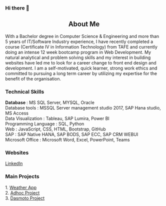 ### Hi there 👋
<h2 align='center'>About Me</h2>
<p>With a Bachelor degree in Computer Science & Engineering and more than 5 years of IT/Software Industry experience, I have recently completed a course (Certificate IV in Information Technology) from TAFE and currently doing an intense 12 week bootcamp program in Web Development. My natural analytical and problem solving skills and my interest in building websites have led me to look for a career change to front end design and development. I am a self-motivated, quick learner, strong work ethics and committed to pursuing a long term career by utilizing my expertise for the benefit of the organisation.</p>

<h3 >Technical Skills</h3>
<p>
 <span style='font-weight: bold'>Database </span>               :  MS SQL Server, MYSQL, Oracle <br>
Database tools          :  MSSQL Server management studio 2017, SAP Hana studio, MS Access<br>
Data Visualization	    :  Tableau, SAP Lumira, Power BI<br>
Programming Language    :   SQL, Python<br>
Web 	                  :  JavaScript, CSS, HTML, Bootstrap, GitHub<br>
SAP	                    :  SAP Native HANA, SAP BODS, SAP ECC, SAP CRM WEBUI<br>
Microsoft Office        :   Microsoft Word, Excel, PowerPoint, Teams
</p>

<h3>Websites</h3>
<a href='https://www.linkedin.com/in/deepa-murali-416848177/'>LinkedIn</a>

<h3>Main Projects</h3>
 1. <a href = 'https://github.com/DeepaNethesh/weather-app'>Weather App</a><br>
 2. <a href = 'https://github.com/DeepaNethesh/adhoc-project'>Adhoc Project</a><br>
 3. <a href ='https://github.com/DeepaNethesh/dasmoto_project'>Dasmoto Project</a>
